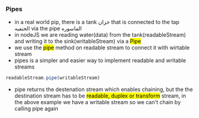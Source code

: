 ### Pipes
- in a real world pip, there is a tank خزان that is connected to the tap الحنفيه via the pipe الماسوره
- in nodeJS we are reading water(data) from the tank(readableStream) and writing it to the sink(writableStream) via a <mark>Pipe</mar>
- we use the <mark>pipe</mark> method on readable stream to connect it with wirtable stream
- pipes is a simpler and easier way to implement readable and writable streams

```js
readableStream.pipe(writableStream)
```
- pipe returns the destenation stream which enables chaining, but the the destination stream has to be <mark>readable, duplex or transform</mark> stream, in the above example we have a writable stream so we can't chain by calling pipe again
